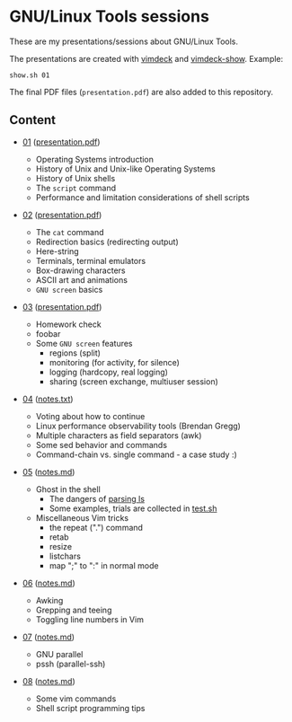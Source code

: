 # GNU/Linux Tools sessions
These are my presentations/sessions about GNU/Linux Tools.

The presentations are created with [vimdeck](https://github.com/tybenz/vimdeck) and
[vimdeck-show](https://github.com/aswna/vimdeck-show). Example:

    show.sh 01

The final PDF files (<code>presentation.pdf</code>) are also added to this repository.

## Content
  * [01](https://github.com/aswna/GNU-Linux-Tools-sessions/tree/master/01) ([presentation.pdf](https://github.com/aswna/GNU-Linux-Tools-sessions/blob/master/01/screenshots/presentation.pdf))
    - Operating Systems introduction
    - History of Unix and Unix-like Operating Systems
    - History of Unix shells
    - The <code>script</code> command
    - Performance and limitation considerations of shell scripts

  * [02](https://github.com/aswna/GNU-Linux-Tools-sessions/tree/master/02) ([presentation.pdf](https://github.com/aswna/GNU-Linux-Tools-sessions/blob/master/02/screenshots/presentation.pdf))
    - The <code>cat</code> command
    - Redirection basics (redirecting output)
    - Here-string
    - Terminals, terminal emulators
    - Box-drawing characters
    - ASCII art and animations
    - <code>GNU screen</code> basics

  * [03](https://github.com/aswna/GNU-Linux-Tools-sessions/tree/master/03) ([presentation.pdf](https://github.com/aswna/GNU-Linux-Tools-sessions/blob/master/03/screenshots/presentation.pdf))
    - Homework check
    - foobar
    - Some <code>GNU screen</code> features
      - regions (split)
      - monitoring (for activity, for silence)
      - logging (hardcopy, real logging)
      - sharing (screen exchange, multiuser session)

  * [04](https://github.com/aswna/GNU-Linux-Tools-sessions/tree/master/04) ([notes.txt](https://github.com/aswna/GNU-Linux-Tools-sessions/blob/master/04/notes.txt))
    - Voting about how to continue
    - Linux performance observability tools (Brendan Gregg)
    - Multiple characters as field separators (awk)
    - Some sed behavior and commands
    - Command-chain vs. single command - a case study :)

  * [05](https://github.com/aswna/GNU-Linux-Tools-sessions/tree/master/05) ([notes.md](https://github.com/aswna/GNU-Linux-Tools-sessions/blob/master/05/notes.md))
    - Ghost in the shell
      - The dangers of [parsing ls](http://mywiki.wooledge.org/ParsingLs)
      - Some examples, trials are collected in [test.sh](https://github.com/aswna/GNU-Linux-Tools-sessions/blob/master/05/test.sh)
    - Miscellaneous Vim tricks
      - the repeat (".") command
      - retab
      - resize
      - listchars
      - map ";" to ":" in normal mode

  * [06](https://github.com/aswna/GNU-Linux-Tools-sessions/tree/master/06) ([notes.md](https://github.com/aswna/GNU-Linux-Tools-sessions/blob/master/06/notes.md))
    - Awking
    - Grepping and teeing
    - Toggling line numbers in Vim

  * [07](https://github.com/aswna/GNU-Linux-Tools-sessions/tree/master/07) ([notes.md](https://github.com/aswna/GNU-Linux-Tools-sessions/blob/master/07/notes.md))
    - GNU parallel
    - pssh (parallel-ssh)

  * [08](https://github.com/aswna/GNU-Linux-Tools-sessions/tree/master/08) ([notes.md](https://github.com/aswna/GNU-Linux-Tools-sessions/blob/master/08/notes.md))
    - Some vim commands
    - Shell script programming tips
